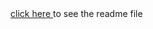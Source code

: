 <a href="https://github.com/Ariel-levi/ShipMarket_client#readme">
click here
  </a>
to see the readme file
